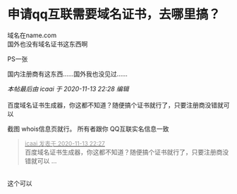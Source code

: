 # 申请qq互联需要域名证书，去哪里搞？


域名在name.com<br />
国外也没有域名证书这东西啊<br />


PS一张<img id="aimg_yIkUz" onclick="zoom(this, this.src, 0, 0, 0)" class="zoom" src="https://cdn.jsdelivr.net/gh/hishis/forum-master/public/images/patch.gif" onmouseover="img_onmouseoverfunc(this)" onload="thumbImg(this)" border="0" alt="" />

国内注册商有这东西……国外我也没见过……

<i class="pstatus"> 本帖最后由 icaai 于 2020-11-13 22:28 编辑 </i><br />
<br />
百度域名证书生成器，你这都不知道？随便搞个证书就行了，只要注册商没错就可以

截图 whois信息页就行。 所有者跟你 QQ互联实名信息一致

<div class="quote"><blockquote><font size="2"><a href="https://www.hostloc.com/forum.php?mod=redirect&amp;goto=findpost&amp;pid=9450824&amp;ptid=766321" target="_blank"><font color="#999999">icaai 发表于 2020-11-13 22:27</font></a></font><br />
百度域名证书生成器，你这都不知道？随便搞个证书就行了，只要注册商没错就可以 ...</blockquote></div><br />
这个可以<img src="static/image/smiley/default/victory.gif" smilieid="14" border="0" alt="" />
